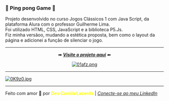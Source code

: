 ### 🏓 Ping pong Game 🏓
Projeto desenvolvido no curso Jogos Clássicos 1 com Java Script, da plataforma Alura com o professor Guilherme Lima. <br />
Foi utilizado HTML, CSS, JavaScript e a biblioteca P5.Js. <br />
Fiz minha versãoo, mudando a estética proposta, bem como o layout da página e adicionei a função de silenciar o jogo. <br />

---
<div align="center">
  
➡ [***Visite o projeto aqui***](https://ping-pong-game-devcamila.vercel.app/) ⬅ <br />

[![01afz.png](https://i.im.ge/2021/08/08/01afz.png)](https://im.ge/i/01afz)

 </div>
 
---

[![0K9z0.jpg](https://i.im.ge/2021/08/09/0K9z0.jpg)](https://im.ge/i/0K9z0)

---
Feito com amor :hugs: por <font color="yellow"> **Dev Camila Lacerda**</font>    | [*Conecte-se ao meu LinkedIn*](https://www.linkedin.com/in/camila-lacerda/)

